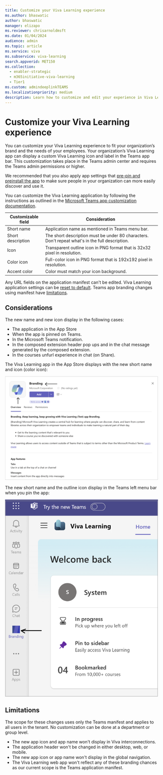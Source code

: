 ```yaml
---
title: Customize your Viva Learning experience
ms.author: bhaswatic
author: bhaswatic
manager: elizapo
ms.reviewer: chrisarnoldmsft
ms.date: 01/04/2024
audience: admin
ms.topic: article
ms.service: viva
ms.subservice: viva-learning
search.appverid: MET150
ms.collection:
  - enabler-strategic
  - m365initiative-viva-learning
  - Tier1
ms.custom: admindeeplinkTEAMS
ms.localizationpriority: medium
description: Learn how to customize and edit your experience in Viva Learning.
---
```


# Customize your Viva Learning experience 

You can customize your Viva Learning experience to fit your organization’s brand and the needs of your employees. 
Your organization’s Viva Learning app can display a custom Viva Learning icon and label in the Teams app bar. This customization takes place in the Teams admin center and requires the Teams admin permissions or higher.

We recommended that you also apply app settings that [pre-pin and preinstall the app](/microsoftteams/teams-app-setup-policies) to make sure people in your organization can more easily discover and use it.

You can customize the Viva Learning application by following the instructions as outlined in the [Microsoft Teams app customization documentation](/microsoftteams/customize-apps#considerations-and-limitations-of-app-customization).


| Customizable field | Consideration |  
|-----|------------|
| Short name | Application name as mentioned in Teams menu bar.|
| Short description | The short description must be under 80 characters.   Don't repeat what's in the full description. |
| Icon | Transparent outline icon in PNG format that   is 32x32 pixel in resolution. |
| Color icon | Full-color icon in PNG format that is 192x192   pixel in resolution. |
| Accent color | Color must match your icon background. |

Any URL fields on the application manifest can't be edited. Viva Learning application settings can be [reset to default](/microsoftteams/customize-apps#reset-app-details-to-default-values).
Teams app branding changes using manifest have [limitations](/microsoftteams/customize-apps#considerations-and-limitations-of-app-customization).

## Considerations

The new name and new icon display in the following cases:

- The application in the App Store
- When the app is pinned on Teams.
- In the Microsoft Teams notification.
- In the composed extension header pop ups and in the chat message generated by the composed extension.
- In the courses unfurl experience in chat (on Share).

The Viva Learning app in the App Store displays with the new short name and icon (color icon):

![A screenshot of the Viva Learning app in the app store with the branding you've chosen, including the name and icon.](../media/learning/customize-branding.png)

The new short name and the outline icon display in the Teams left menu bar when you pin the app: 

![A screenshot of how a custom branded app icon looks when pinned on the Teams menu bar](../media/learning/customize-branding2.png)


## Limitations

The scope for these changes uses only the Teams manifest and applies to all users in the tenant. No customization can be done at a department or group level.

- The new app icon and app name won't display in Viva interconnections.
- The application header won't be changed in either desktop, web, or mobile.
- The new app icon or app name won't display in the global navigation.
- The Viva Learning web app won't reflect any of these branding chances as our current scope is the Teams application manifest.
